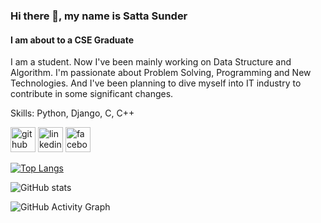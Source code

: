 ### Hi there 👋, my name is Satta Sunder
#### I am about to a CSE Graduate
I am a student. Now I've been mainly working on Data Structure and Algorithm. I'm passionate about Problem Solving, Programming and New Technologies. And I've been planning to dive myself into IT industry to contribute in some significant changes.

Skills: Python, Django, C, C++



[<img src='https://cdn.jsdelivr.net/npm/simple-icons@3.0.1/icons/github.svg' alt='github' height='40'>](https://github.com/SST-Bappu)  [<img src='https://cdn.jsdelivr.net/npm/simple-icons@3.0.1/icons/linkedin.svg' alt='linkedin' height='40'>](https://www.linkedin.com/in/satta-sunder-talukder-9923661a6/)  [<img src='https://cdn.jsdelivr.net/npm/simple-icons@3.0.1/icons/facebook.svg' alt='facebook' height='40'>](https://www.facebook.com/sst.bappu)  

[![Top Langs](https://github-readme-stats.vercel.app/api/top-langs/?username=SST-Bappu)](https://github.com/anuraghazra/github-readme-stats)

![GitHub stats](https://github-readme-stats.vercel.app/api?username=SST-Bappu&show_icons=true)  

![GitHub Activity Graph](https://activity-graph.herokuapp.com/graph?username=SST-Bappu)  



